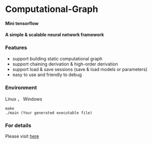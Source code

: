 # Computational-Graph

#### Mini tensorflow

#### A simple & scalable neural network framework



### Features

- support building static computational graph 
- support chaining derivation & high-order derivation
- support load & save sessions (save & load models or parameters)
- easy to use and friendly to debug



### Environment

Linux ， Windows

```
make
./main (Your generated executable file)
```


### For details

Please visit [here](doc/Notes.md)





